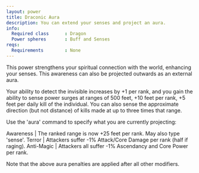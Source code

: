 ```yaml
---
layout: power
title: Draconic Aura
description: You can extend your senses and project an aura.
info:
  Required class      : Dragon
  Power spheres       : Buff and Senses
reqs:
  Requirements        : None
---
```


This power strengthens your spiritual connection with the world, enhancing your
senses.  This awareness can also be projected outwards as an external aura.

Your ability to detect the invisible increases by +1 per rank, and you gain the
ability to sense power surges at ranges of 500 feet, +10 feet per rank, +5 feet
per daily kill of the individual.  You can also sense the approximate direction
(but not distance) of kills made at up to three times that range.

Use the 'aura' command to specify what you are currently projecting:

Awareness  | The ranked range is now +25 feet per rank.  May also type 'sense'.
Terror     | Attackers suffer -1% Attack/Core Damage per rank (half if raging).
Anti-Magic | Attackers all suffer -1% Ascendancy and Core Power per rank.

Note that the above aura penalties are applied after all other modifiers.
